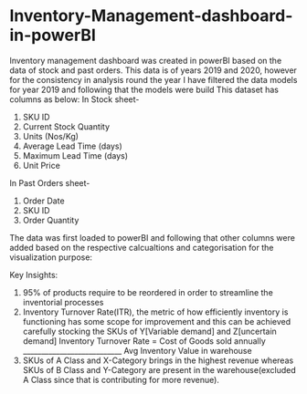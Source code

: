 # Inventory-Management-dashboard-in-powerBI

Inventory management dashboard was created in powerBI based on the data of stock and past orders. This data is of years 2019 and 2020, however for the consistency in analysis round the year I have filtered the data models for year 2019 and following that the models were build 
This dataset has columns as below:
In Stock sheet-
1. SKU ID
2. Current Stock Quantity
3. Units (Nos/Kg)
4. Average Lead Time (days)
5. Maximum Lead Time (days)
6. Unit Price

In Past Orders sheet-
1. Order Date
2. SKU ID
3. Order Quantity

The data was first loaded to powerBI and following that other columns were added based on the respective calcualtions and categorisation for the visualization purpose:


Key Insights:
1. 95% of products require to be reordered in order to streamline the inventorial processes
2. Inventory Turnover Rate(ITR), the metric of how efficiently inventory is functioning has some scope for improvement and this can be achieved carefully stocking the SKUs of Y[Variable demand] and Z[uncertain demand]
              Inventory Turnover Rate = Cost of Goods sold annually
                                        ___________________________
                                       Avg Inventory Value in warehouse
3. SKUs of A Class and X-Category brings in the highest revenue whereas SKUs of B Class and Y-Category are present in the warehouse(excluded A Class since that is contributing for more revenue).

